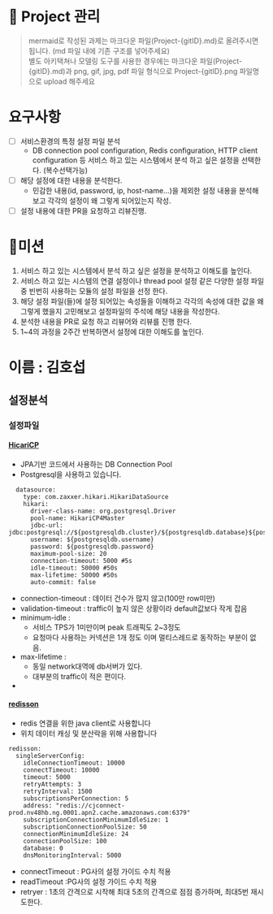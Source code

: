 # 🚀 Project 관리

> mermaid로 작성된 과제는 마크다운 파일(Project-{gitID}.md)로 올려주시면 됩니다. (md 파일 내에 기존 구조를 넣어주세요) <br>
> 별도 아키택쳐나 모델링 도구를 사용한 경우에는 마크다운 파일(Project-{gitID}.md)과 png, gif, jpg, pdf 파일 형식으로 Project-{gitID}.png 파일명으로 upload 해주세요

# 요구사항

-   [ ] 서비스환경의 특정 설정 파일 분석
    -   DB connection pool configuration, Redis configuration, HTTP client configuration 등 서비스 하고 있는 시스템에서 분석 하고 싶은 설정을 선택한다. (복수선택가능)
-   [ ] 해당 설정에 대한 내용을 분석한다.
    -   민감한 내용(id, password, ip, host-name...)을 제외한 설정 내용을 분석해보고 각각의 설정이 왜 그렇게 되어있는지 작성.
-   [ ] 설정 내용에 대한 PR을 요청하고 리뷰진행.

# 🚀미션

1.  서비스 하고 있는 시스템에서 분석 하고 싶은 설정을 분석하고 이해도를 높인다.
2.  서비스 하고 있는 시스템의 연결 설정이나 thread pool 설정 같은 다양한 설정 파일 중 빈번히 사용하는 모듈의 설정 파일을 선정 한다.
3.  해당 설정 파일(들)에 설정 되어있는 속성들을 이해하고 각각의 속성에 대한 값을 왜 그렇게 했을지 고민해보고 설정파일의 주석에 해당 내용을 작성한다.
4.  분석한 내용을 PR로 요청 하고 리뷰어와 리뷰를 진행 한다.
5.  1~4의 과정을 2주간 반복하면서 설정에 대한 이해도를 높인다.

# 이름 : 김호섭

## 설정분석

### 설정파일

#### [HicariCP](https://github.com/brettwooldridge/HikariCP)

-   JPA기반 코드에서 사용하는 DB Connection Pool
-   Postgresql을 사용하고 있습니다.

```
  datasource:
    type: com.zaxxer.hikari.HikariDataSource
    hikari:
      driver-class-name: org.postgresql.Driver
      pool-name: HikariCP4Master
      jdbc-url: jdbc:postgresql://${postgresqldb.cluster}/${postgresqldb.database}${postgresqldb.option}
      username: ${postgresqldb.username}
      password: ${postgresqldb.password}
      maximum-pool-size: 20
      connection-timeout: 5000 #5s
      idle-timeout: 50000 #50s
      max-lifetime: 50000 #50s
      auto-commit: false
```

-   connection-timeout : 데이터 건수가 많지 않고(100만 row미만)
-   validation-timeout : traffic이 높지 않은 상황이라 default값보다 작게 잡음
-   minimum-idle :
    -   서비스 TPS가 1미만이며 peak 트래픽도 2~3정도
    -   요청마다 사용하는 커넥션은 1개 정도 이며 멀티스레드로 동작하는 부분이 없음.
-   max-lifetime :
    -   동일 network대역에 db서버가 있다.
    -   대부분의 traffic이 적은 편이다.
-

#### [redisson](https://github.com/redisson/redisson/wiki/2.-Configuration/#26-single-instance-mode)

-   redis 연결을 위한 java client로 사용합니다
-   위치 데이터 캐싱 및 분산락을 위해 사용합니다

```
redisson:
  singleServerConfig:
    idleConnectionTimeout: 10000
    connectTimeout: 10000
    timeout: 5000
    retryAttempts: 3
    retryInterval: 1500
    subscriptionsPerConnection: 5
    address: "redis://cjconnect-prod.nv48hb.ng.0001.apn2.cache.amazonaws.com:6379"
    subscriptionConnectionMinimumIdleSize: 1
    subscriptionConnectionPoolSize: 50
    connectionMinimumIdleSize: 24
    connectionPoolSize: 100
    database: 0
    dnsMonitoringInterval: 5000
```

-   connectTimeout : PG사의 설정 가이드 수치 적용
-   readTimeout :PG사의 설정 가이드 수치 적용
-   retryer : 1초의 간격으로 시작해 최대 5초의 간격으로 점점 증가하며, 최대5번 재시도한다.
